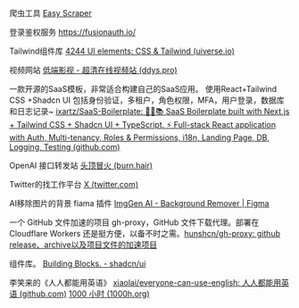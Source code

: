 爬虫工具  [Easy Scraper](https://easyscraper.com/)

登录鉴权服务 https://fusionauth.io/

Tailwind组件库 [4244 UI elements: CSS & Tailwind (uiverse.io)](https://uiverse.io/elements)
 
视频网站 [低端影视 - 超清在线视频站 (ddys.pro)](https://ddys.pro/)

一款开源的SaaS模板，非常适合构建自己的SaaS应用。 使用React+Tailwind CSS +Shadcn UI 包括身份验证，多租户，角色权限，MFA，用户登录，数据库和日志记录~
[ixartz/SaaS-Boilerplate: 🚀🎉📚 SaaS Boilerplate built with Next.js + Tailwind CSS + Shadcn UI + TypeScript. ⚡️ Full-stack React application with Auth, Multi-tenancy, Roles & Permissions, i18n, Landing Page, DB, Logging, Testing (github.com)](https://github.com/ixartz/SaaS-Boilerplate)

OpenAI 接口转发站 [头顶冒火 (burn.hair)](https://burn.hair/)

Twitter的找工作平台 [X (twitter.com)](https://twitter.com/jobs/1760050460701196711?q=frent%20end)

AI移除图片的背景 fiama 插件 [ImgGen AI - Background Remover | Figma](https://www.figma.com/community/plugin/1351491937974180304/imggen-ai-background-remover)

一个 GitHub 文件加速的项目 gh-proxy，GitHub 文件下载代理。部署在 Cloudflare Workers 还是挺方便，以备不时之需。[hunshcn/gh-proxy: github release、archive以及项目文件的加速项目](https://github.com/hunshcn/gh-proxy)

组件库。 [Building Blocks. - shadcn/ui](https://ui.shadcn.com/blocks)

李笑来的《人人都能用英语》 [xiaolai/everyone-can-use-english: 人人都能用英语 (github.com)](https://github.com/xiaolai/everyone-can-use-english?tab=readme-ov-file)  [1000 小时 (1000h.org)](https://1000h.org/)

